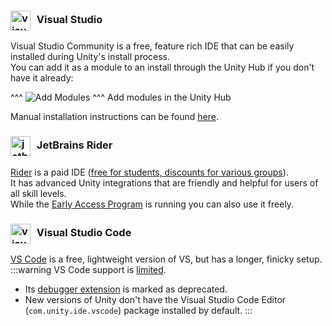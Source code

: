 ### <img src="/Images/visualstudio.svg" alt="visual studio" style="vertical-align:middle; margin:0 6px 0 0; width:32px; height:32px"> Visual Studio

Visual Studio Community is a free, feature rich IDE that can be easily installed during Unity's install process.  
You can add it as a module to an install through the Unity Hub if you don't have it already:  

^^^
![Add Modules](https://unity.huh.how/HTML/unity-hub/add-modules.png)
^^^ Add modules in the Unity Hub

Manual installation instructions can be found [here](https://docs.microsoft.com/en-us/visualstudio/cross-platform/getting-started-with-visual-studio-tools-for-unity?view=vs-2019#manual-installation).

### <img src="/Images/jetbrains_rider.svg" alt="jetbrains rider" style="vertical-align:middle; margin:0 6px 0 0; width:32px; height:32px"> JetBrains Rider

[Rider](https://www.jetbrains.com/rider/) is a paid IDE ([free for students, discounts for various groups](https://www.jetbrains.com/rider/buy/#discounts)).  
It has advanced Unity integrations that are friendly and helpful for users of all skill levels.  
While the [Early Access Program](https://www.jetbrains.com/rider/nextversion/) is running you can also use it freely.

### <img src="/Images/vscode.svg" alt="visual studio code" style="vertical-align:middle; margin:0 6px 0 0; width:32px; height:32px"> Visual Studio Code

[VS Code](https://code.visualstudio.com/docs/other/unity) is a free, lightweight version of VS, but has a longer, finicky setup.  
:::warning
VS Code support is [limited](https://forum.unity.com/threads/update-on-the-visual-studio-code-package.1302621/).  
- Its [debugger extension](https://marketplace.visualstudio.com/items?itemName=Unity.unity-debug) is marked as deprecated.
- New versions of Unity don't have the Visual Studio Code Editor (`com.unity.ide.vscode`) package installed by default.
:::